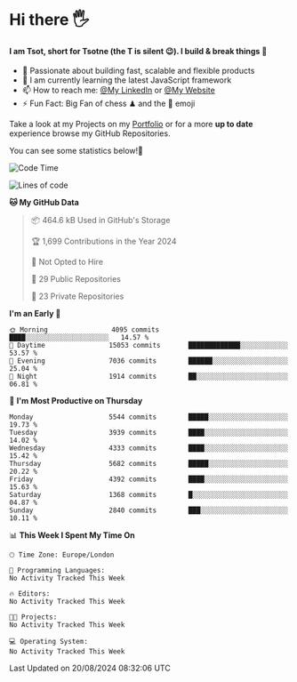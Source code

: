 # Hi there :raised_hand_with_fingers_splayed:
#### I am Tsot, short for Tsotne (the T is silent :wink:). I build & break things :space_invader:
- :telescope: Passionate about building fast, scalable and flexible products
- :seedling: I am currently learning the latest JavaScript framework 
- :mailbox: How to reach me: [@My LinkedIn](https://www.linkedin.com/in/tsotne-gvadzabia/) or [@My Website](https://tsotne.co.uk/contact)
- :zap: Fun Fact: Big Fan of chess ♟ and the 👾 emoji

Take a look at my Projects on my [Portfolio](https://tsotne.co.uk/) or for a more **up to date** experience browse my GitHub Repositories.

You can see some statistics below!:space_invader:
<!--START_SECTION:waka-->
![Code Time](http://img.shields.io/badge/Code%20Time-761%20hrs%202%20mins-blue)

![Lines of code](https://img.shields.io/badge/From%20Hello%20World%20I%27ve%20Written-11.0%20million%20lines%20of%20code-blue)

**🐱 My GitHub Data** 

> 📦 464.6 kB Used in GitHub's Storage 
 > 
> 🏆 1,699 Contributions in the Year 2024
 > 
> 🚫 Not Opted to Hire
 > 
> 📜 29 Public Repositories 
 > 
> 🔑 23 Private Repositories 
 > 
**I'm an Early 🐤** 

```text
🌞 Morning                4095 commits        ████░░░░░░░░░░░░░░░░░░░░░   14.57 % 
🌆 Daytime                15053 commits       █████████████░░░░░░░░░░░░   53.57 % 
🌃 Evening                7036 commits        ██████░░░░░░░░░░░░░░░░░░░   25.04 % 
🌙 Night                  1914 commits        ██░░░░░░░░░░░░░░░░░░░░░░░   06.81 % 
```
📅 **I'm Most Productive on Thursday** 

```text
Monday                   5544 commits        █████░░░░░░░░░░░░░░░░░░░░   19.73 % 
Tuesday                  3939 commits        ████░░░░░░░░░░░░░░░░░░░░░   14.02 % 
Wednesday                4333 commits        ████░░░░░░░░░░░░░░░░░░░░░   15.42 % 
Thursday                 5682 commits        █████░░░░░░░░░░░░░░░░░░░░   20.22 % 
Friday                   4392 commits        ████░░░░░░░░░░░░░░░░░░░░░   15.63 % 
Saturday                 1368 commits        █░░░░░░░░░░░░░░░░░░░░░░░░   04.87 % 
Sunday                   2840 commits        ███░░░░░░░░░░░░░░░░░░░░░░   10.11 % 
```


📊 **This Week I Spent My Time On** 

```text
🕑︎ Time Zone: Europe/London

💬 Programming Languages: 
No Activity Tracked This Week

🔥 Editors: 
No Activity Tracked This Week

🐱‍💻 Projects: 
No Activity Tracked This Week

💻 Operating System: 
No Activity Tracked This Week
```


 Last Updated on 20/08/2024 08:32:06 UTC
<!--END_SECTION:waka-->
